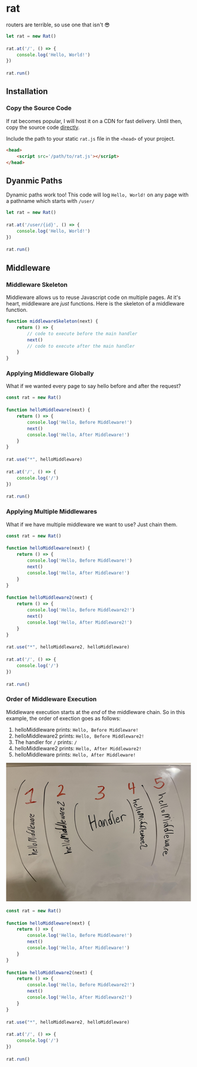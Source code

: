 # rat
routers are terrible, so use one that isn't 😎
```js
let rat = new Rat()

rat.at('/', () => {
    console.log('Hello, World!')
})

rat.run()
```

## Installation

### Copy the Source Code
If rat becomes popular, I will host it on a CDN for fast delivery. Until then, copy the source code [directly](https://raw.githubusercontent.com/Phillip-England/rat/main/index.js).

Include the path to your static `rat.js` file in the `<head>` of your project.
```html
<head>
    <script src='/path/to/rat.js'></script>
</head>
```

## Dyanmic Paths
Dynamic paths work too! This code will log `Hello, World!` on any page with a pathname which starts with `/user/`
```js
let rat = new Rat()

rat.at('/user/{id}', () => {
    console.log('Hello, World!')
})

rat.run()
```

## Middleware

### Middleware Skeleton
Middleware allows us to reuse Javascript code on multiple pages. At it's heart, middleware are *just* functions. Here is the skeleton of a middleware function.
```js
function middlewareSkeleton(next) {
    return () => {
        // code to execute before the main handler
        next()
        // code to execute after the main handler
    }
}
```

### Applying Middleware Globally
What if we wanted every page to say hello before and after the request?
```js
const rat = new Rat()

function helloMiddleware(next) {
    return () => {
        console.log('Hello, Before Middleware!')
        next()
        console.log('Hello, After Middleware!')
    }
}

rat.use("*", helloMiddleware)

rat.at('/', () => {
    console.log('/')
})

rat.run()
```

### Applying Multiple Middlewares
What if we have multiple middleware we want to use? Just chain them.
```js
const rat = new Rat()

function helloMiddleware(next) {
    return () => {
        console.log('Hello, Before Middleware!')
        next()
        console.log('Hello, After Middleware!')
    }
}

function helloMiddleware2(next) {
    return () => {
        console.log('Hello, Before Middleware2!')
        next()
        console.log('Hello, After Middleware2!')
    }
}

rat.use("*", helloMiddleware2, helloMiddleware)

rat.at('/', () => {
    console.log('/')
})

rat.run()
```

### Order of Middleware Execution
Middleware execution starts at the *end* of the middleware chain. So in this example, the order of exection goes as follows:

1. helloMiddleware prints: `Hello, Before Middleware!`
2. helloMiddleware2 prints: `Hello, Before Middleware2!`
3. The handler for `/` prints: `/`
4. helloMiddleware2 prints: `Hello, After Middleware2!`
5. helloMiddleware prints: `Hello, After Middleware!`


![Middleware](static/mw.jpg)


```js
const rat = new Rat()

function helloMiddleware(next) {
    return () => {
        console.log('Hello, Before Middleware!')
        next()
        console.log('Hello, After Middleware!')
    }
}

function helloMiddleware2(next) {
    return () => {
        console.log('Hello, Before Middleware2!')
        next()
        console.log('Hello, After Middleware2!')
    }
}

rat.use("*", helloMiddleware2, helloMiddleware)

rat.at('/', () => {
    console.log('/')
})

rat.run()
```



